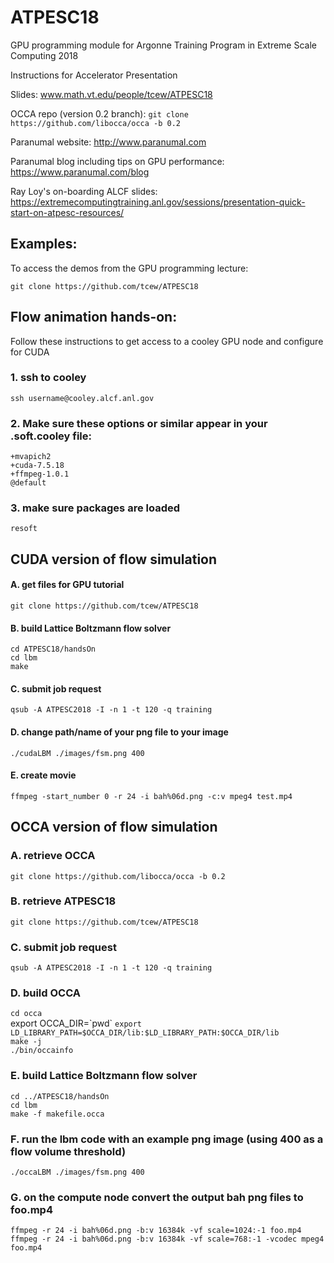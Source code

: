 # ATPESC18
GPU programming module for Argonne Training Program in Extreme Scale Computing 2018

Instructions for Accelerator Presentation

Slides: www.math.vt.edu/people/tcew/ATPESC18 

OCCA repo (version 0.2 branch): `git clone https://github.com/libocca/occa -b 0.2`

Paranumal website: http://www.paranumal.com

Paranumal blog including tips on GPU performance: https://www.paranumal.com/blog 

Ray Loy's on-boarding ALCF slides: https://extremecomputingtraining.anl.gov/sessions/presentation-quick-start-on-atpesc-resources/  

## Examples: 

To access the demos from the GPU programming lecture:

`git clone https://github.com/tcew/ATPESC18`  

## Flow animation hands-on:

Follow these instructions to get access to a cooley GPU node and configure for CUDA

### 1. ssh to cooley
`ssh username@cooley.alcf.anl.gov`  

### 2.  Make sure these options or similar appear in your .soft.cooley file:
`+mvapich2`  
`+cuda-7.5.18`  
`+ffmpeg-1.0.1`  
`@default`  

### 3. make sure packages are loaded
`resoft`  

## CUDA version of flow simulation

#### A. get files for GPU tutorial
`git clone https://github.com/tcew/ATPESC18`  

#### B. build Lattice Boltzmann flow solver
`cd ATPESC18/handsOn`  
`cd lbm`  
`make`  

#### C. submit job request
`qsub -A ATPESC2018 -I -n 1 -t 120 -q training`  

#### D. change path/name of your png file to your image
`./cudaLBM ./images/fsm.png 400`  

#### E. create movie
`ffmpeg -start_number 0 -r 24 -i bah%06d.png -c:v mpeg4 test.mp4`  

## OCCA version of flow simulation

### A. retrieve OCCA
`git clone https://github.com/libocca/occa -b 0.2`  

### B. retrieve ATPESC18
`git clone https://github.com/tcew/ATPESC18`  

### C. submit job request
`qsub -A ATPESC2018 -I -n 1 -t 120 -q training`  

### D. build OCCA
`cd occa`  
export OCCA_DIR=\`pwd\`
`export LD_LIBRARY_PATH=$OCCA_DIR/lib:$LD_LIBRARY_PATH:$OCCA_DIR/lib`  
`make -j`  
`./bin/occainfo`  

### E. build Lattice Boltzmann flow solver
`cd ../ATPESC18/handsOn`  
`cd lbm`  
`make -f makefile.occa`  

### F. run the lbm code with an example png image (using 400 as a flow volume threshold)
`./occaLBM ./images/fsm.png 400`  

### G. on the compute node convert the output bah png files to foo.mp4
`ffmpeg -r 24 -i bah%06d.png -b:v 16384k -vf scale=1024:-1 foo.mp4`  
`ffmpeg -r 24 -i bah%06d.png -b:v 16384k -vf scale=768:-1 -vcodec mpeg4 foo.mp4`  



